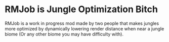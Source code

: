 # RMJob is Jungle Optimization Bitch

RMJob is a work in progress mod made by two people that makes jungles more 
optimized by dynamically lowering render distance when near a jungle biome 
(Or any other biome you may have difficulty with).
